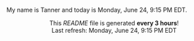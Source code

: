 My name is Tanner and today is Monday, June 24, 9:15 PM EDT.

<p align="center">This <i>README</i> file is generated <b>every 3 hours</b>!</br>Last refresh: Monday, June 24, 9:15 PM EDT<br /></p>
